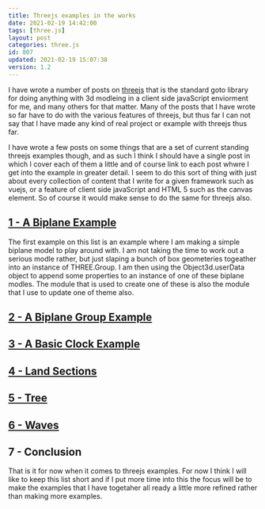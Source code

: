 ```yaml
---
title: Threejs examples in the works
date: 2021-02-19 14:42:00
tags: [three.js]
layout: post
categories: three.js
id: 807
updated: 2021-02-19 15:07:38
version: 1.2
---
```


I have wrote a number of posts on [threejs](https://threejs.org/) that is the standard goto library for doing anything with 3d modleing in a client side javaScript enviorment for me, and many others for that matter. Many of the posts that I have wrote so far have to do with the various features of threejs, but thus far I can not say that I have made any kind of real project or example with threejs thus far.

I have wrote a few posts on some things that are a set of current standing threejs examples though, and as such I think I should have a single post in which I cover each of them a little and of course link to each post whwre I get into the example in greater detail. I seem to do this sort of thing with just about every collection of content that I write for a given framework such as vuejs, or a feature of client side javaScript and HTML 5 such as the canvas element. So of course it would make sense to do the same for threejs also.

<!-- more -->

## [ 1 - A Biplane Example](/2021/02/17/threejs-examples-biplane/)

The first example on this list is an example where I am making a simple biplane model to play around with. I am not taking the time to work out a serious modle rather, but just slaping a bunch of box geometeries togeather into an instance of THREE.Group. I am then using the Object3d.userData object to append some properties to an instance of one of these biplane modles. The module that is used to create one of these is also the module that I use to update one of theme also.

## [ 2 - A Biplane Group Example](/2021/02/18/threejs-examples-biplane-group/) 

## [ 3 - A Basic Clock Example](/2019/12/16/threejs-examples-clock-basic/)

## [ 4 - Land Sections](/2021/02/15/threejs-examples-land-sections/) 

## [ 5 - Tree](/2019/07/30/threejs-examples-tree/) 

## [ 6 - Waves](/2018/11/14/threejs-examples-waves/) 

## 7 - Conclusion

That is it for now when it comes to threejs examples. For now I think I will like to keep this list short and if I put more time into this the focus will be to make the examples that I have togetaher all ready a little more refined rather than making more examples.